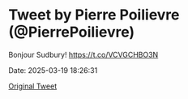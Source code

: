 # Tweet by Pierre Poilievre (@PierrePoilievre)

Bonjour Sudbury! https://t.co/VCVGCHBO3N

Date: 2025-03-19 18:26:31

[Original Tweet](https://x.com/PierrePoilievre/status/1902426474860204200)
